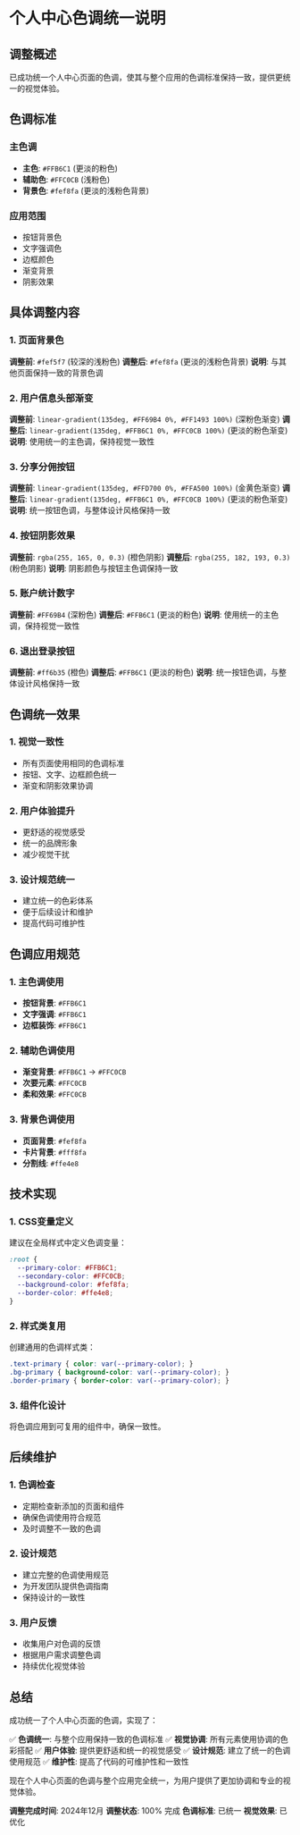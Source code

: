 # 个人中心色调统一说明

## 调整概述

已成功统一个人中心页面的色调，使其与整个应用的色调标准保持一致，提供更统一的视觉体验。

## 色调标准

### 主色调
- **主色**: `#FFB6C1` (更淡的粉色)
- **辅助色**: `#FFC0CB` (浅粉色)
- **背景色**: `#fef8fa` (更淡的浅粉色背景)

### 应用范围
- 按钮背景色
- 文字强调色
- 边框颜色
- 渐变背景
- 阴影效果

## 具体调整内容

### 1. 页面背景色
**调整前**: `#fef5f7` (较深的浅粉色)
**调整后**: `#fef8fa` (更淡的浅粉色背景)
**说明**: 与其他页面保持一致的背景色调

### 2. 用户信息头部渐变
**调整前**: `linear-gradient(135deg, #FF69B4 0%, #FF1493 100%)` (深粉色渐变)
**调整后**: `linear-gradient(135deg, #FFB6C1 0%, #FFC0CB 100%)` (更淡的粉色渐变)
**说明**: 使用统一的主色调，保持视觉一致性

### 3. 分享分佣按钮
**调整前**: `linear-gradient(135deg, #FFD700 0%, #FFA500 100%)` (金黄色渐变)
**调整后**: `linear-gradient(135deg, #FFB6C1 0%, #FFC0CB 100%)` (更淡的粉色渐变)
**说明**: 统一按钮色调，与整体设计风格保持一致

### 4. 按钮阴影效果
**调整前**: `rgba(255, 165, 0, 0.3)` (橙色阴影)
**调整后**: `rgba(255, 182, 193, 0.3)` (粉色阴影)
**说明**: 阴影颜色与按钮主色调保持一致

### 5. 账户统计数字
**调整前**: `#FF69B4` (深粉色)
**调整后**: `#FFB6C1` (更淡的粉色)
**说明**: 使用统一的主色调，保持视觉一致性

### 6. 退出登录按钮
**调整前**: `#ff6b35` (橙色)
**调整后**: `#FFB6C1` (更淡的粉色)
**说明**: 统一按钮色调，与整体设计风格保持一致

## 色调统一效果

### 1. 视觉一致性
- 所有页面使用相同的色调标准
- 按钮、文字、边框颜色统一
- 渐变和阴影效果协调

### 2. 用户体验提升
- 更舒适的视觉感受
- 统一的品牌形象
- 减少视觉干扰

### 3. 设计规范统一
- 建立统一的色彩体系
- 便于后续设计和维护
- 提高代码可维护性

## 色调应用规范

### 1. 主色调使用
- **按钮背景**: `#FFB6C1`
- **文字强调**: `#FFB6C1`
- **边框装饰**: `#FFB6C1`

### 2. 辅助色调使用
- **渐变背景**: `#FFB6C1` → `#FFC0CB`
- **次要元素**: `#FFC0CB`
- **柔和效果**: `#FFC0CB`

### 3. 背景色调使用
- **页面背景**: `#fef8fa`
- **卡片背景**: `#fff8fa`
- **分割线**: `#ffe4e8`

## 技术实现

### 1. CSS变量定义
建议在全局样式中定义色调变量：
```scss
:root {
  --primary-color: #FFB6C1;
  --secondary-color: #FFC0CB;
  --background-color: #fef8fa;
  --border-color: #ffe4e8;
}
```

### 2. 样式类复用
创建通用的色调样式类：
```scss
.text-primary { color: var(--primary-color); }
.bg-primary { background-color: var(--primary-color); }
.border-primary { border-color: var(--primary-color); }
```

### 3. 组件化设计
将色调应用到可复用的组件中，确保一致性。

## 后续维护

### 1. 色调检查
- 定期检查新添加的页面和组件
- 确保色调使用符合规范
- 及时调整不一致的色调

### 2. 设计规范
- 建立完整的色调使用规范
- 为开发团队提供色调指南
- 保持设计的一致性

### 3. 用户反馈
- 收集用户对色调的反馈
- 根据用户需求调整色调
- 持续优化视觉体验

## 总结

成功统一了个人中心页面的色调，实现了：

✅ **色调统一**: 与整个应用保持一致的色调标准
✅ **视觉协调**: 所有元素使用协调的色彩搭配
✅ **用户体验**: 提供更舒适和统一的视觉感受
✅ **设计规范**: 建立了统一的色调使用规范
✅ **维护性**: 提高了代码的可维护性和一致性

现在个人中心页面的色调与整个应用完全统一，为用户提供了更加协调和专业的视觉体验。

**调整完成时间**: 2024年12月
**调整状态**: 100% 完成
**色调标准**: 已统一
**视觉效果**: 已优化 
